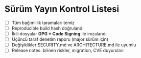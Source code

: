 # Sürüm Yayın Kontrol Listesi

- [ ] Tüm bağımlılık taramaları temiz
- [ ] Reproducible build hash doğrulandı
- [ ] İkili dosyalar **GPG + Code Signing** ile imzalandı
- [ ] Üçüncü taraf denetim raporu (major sürüm için)
- [ ] Değişiklikler SECURITY.md ve ARCHITECTURE.md ile uyumlu
- [ ] Release notes: bilinen riskler, migration, CVE duyuruları
